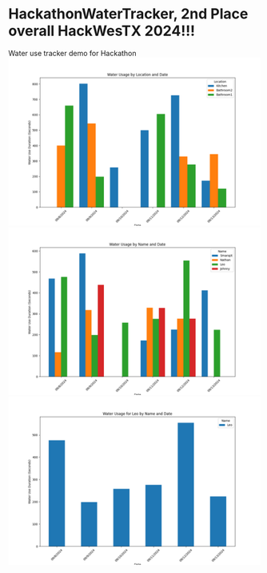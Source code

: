 # HackathonWaterTracker, 2nd Place overall HackWesTX 2024!!!
Water use tracker demo for Hackathon
![alt text](https://github.com/wumboingwumbos/HackathonWaterTracker/blob/main/location_grouped%20(1).png)
![alt text](https://github.com/wumboingwumbos/HackathonWaterTracker/blob/main/name_grouped%20(1).png)
![alt text](https://github.com/wumboingwumbos/HackathonWaterTracker/blob/main/specific%20user_usage%20(1).png)
